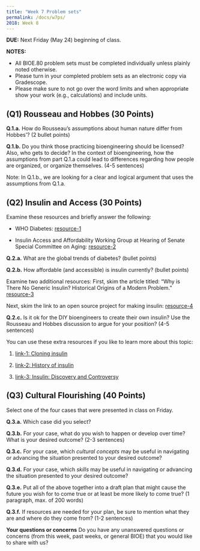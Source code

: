 ```yaml
---
title: "Week 7 Problem sets"
permalink: /docs/w7ps/
2018: Week 8
---
```


**DUE:** Next Friday (May 24) beginning of class.

**NOTES:**
  - All BIOE.80 problem sets must be completed individually unless plainly noted otherwise.
  - Please turn in your completed problem sets as an electronic copy via Gradescope.
  - Please make sure to not go over the word limits and when appropriate show your work (e.g., calculations) and include units.

## (Q1)  Rousseau and Hobbes (30 Points)

**Q.1.a.** How do Rousseau’s assumptions about human nature differ from Hobbes’? (2 bullet points)
 
**Q.1.b.** Do you think those practicing bioengineering should be licensed? Also, who gets to decide?
In the context of bioengineering, how the assumptions from part Q.1.a could lead to differences regarding 
how people are organized, or organize themselves. (4-5 sentences)

Note: In Q.1.b., we are looking for a clear and logical argument that uses the assumptions from Q.1.a.


## (Q2) Insulin and Access (30 Points)

Examine these resources and briefly answer the following: 

- WHO Diabetes: [resource-1](https://www.who.int/en/news-room/fact-sheets/detail/diabetes)

- Insulin Access and Affordability Working Group at 
Hearing of Senate Special Committee on Aging: [resource-2](http://www.diabetes.org/newsroom/press-releases/2018/insulin-affordability-white-paper-release.html)

**Q.2.a.** What are the global trends of diabetes? (bullet points)

**Q.2.b.** How affordable (and accessible) is insulin currently? (bullet points)

Examine two additional resources: 
First, skim the article titled: “Why is There No Generic Insulin? Historical Origins of a Modern Problem.” [resource-3](https://www.nejm.org/doi/full/10.1056/NEJMms1411398)

Next, skim the link to an open source project for making insulin: [resource-4](http://openinsulin.org/)

**Q.2.c.**  Is it ok for the DIY bioengineers to create their own insulin? Use the Rousseau and Hobbes discussion to argue for your position? (4-5 sentences)

You can use these extra resources if  you like to learn more about this topic: 

1. [link-1: Cloning insulin](https://www.gene.com/stories/cloning-insulin)

2. [link-2: History of insulin](https://www.ncbi.nlm.nih.gov/pmc/articles/PMC3714061/)

3. [link-3: Insulin: Discovery and Controversy](http://clinchem.aaccjnls.org/content/48/12/2270.long#sec-18)


## (Q3) Cultural Flourishing (40 Points)

Select one of the four cases that were presented in class on Friday.

**Q.3.a.** Which case did you select?

**Q.3.b.** For your case, what do you wish to happen or develop over time?  What is your desired outcome? (2-3 sentences)

**Q.3.c.** For your case, which *cultural concepts* may be useful in navigating or advancing the situation presented to your desired outcome? 

**Q.3.d.** For your case, which *skills* may be useful in navigating or advancing the situation presented to your desired outcome?

**Q.3.e.**  Put all of the above together into a draft plan that might cause the future you wish for to come true or at least be more likely to come true? (1 paragraph, max. of 200 words) 

**Q.3.f.** If resources are needed for your plan, be sure to mention what they are and where do they come from? (1-2 sentences)

**Your questions or concerns** Do you have any unanswered questions or concerns (from this week, past weeks, or general BIOE) that you would like to share with us?


